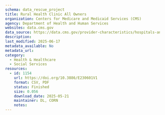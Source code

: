 ```yaml
---
schema: data_rescue_project 
title: Rural Health Clinic All Owners
organization: Centers for Medicare and Medicaid Services (CMS)
agency: Department of Health and Human Services
websites: data.cms.gov
data_source: https://data.cms.gov/provider-characteristics/hospitals-and-other-facilities/rural-health-clinic-all-owners
description: 
last_modified: 2025-06-17
metadata_available: No
metadata_url: 
category:
  - Health & Healthcare 
  - Social Services 
resources:
  - id: 1154
    url: https://doi.org/10.3886/E230601V1
    format: CSV, PDF
    status: Finished
    size: 0.056
    download_date: 2025-05-21
    maintainer: DL, CORN
    notes: 
---
```

